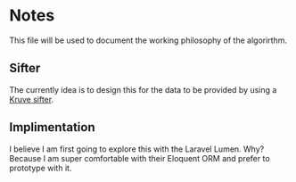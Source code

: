 # Notes

This file will be used to document the working philosophy of the algorirthm.

## Sifter

The currently idea is to design this for the data to be provided by using a [Kruve sifter](https://www.kruveinc.com/pages/kruve-sifter).

## Implimentation

I believe I am first going to explore this with the Laravel Lumen. Why? Because I am super comfortable with their Eloquent ORM and prefer to prototype with it.